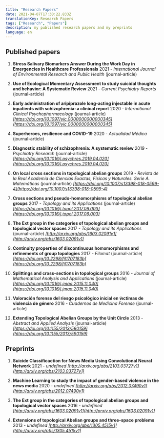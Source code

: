 ```yaml
---
title: "Research Papers"
date: 2021-04-07T17:30:22.833Z
translationKey: Research Papers
tags: ["Research", "Papers"]
description: my published research papers and my preprints
language: en
---
```



    
## Published papers

1. **Stress Salivary Biomarkers Answer During the Work Day in Emergencies  in Healthcare Professionals**
 2021 - *International Journal of Environmental Research and Public Health*  (journal-article)

1. **Use of Ecological Momentary Assessment to study suicidal thoughts and behavior: A Systematic Review**
 2021 - *Current Psychiatry Reports*  (journal-article)

1. **Early administration of aripiprazole long-acting injectable in acute inpatients with schizophrenia: a clinical report**
 2020 - *International Clinical Psychopharmacology*  (journal-article)
 *[https://doi.org/10.1097/yic.0000000000000345](https://doi.org/10.1097/yic.0000000000000345)*

1. **Superheroes, resilience and COVID-19**
 2020 - *Actualidad Médica*  (journal-article)

1. **Diagnostic stability of schizophrenia: A systematic review**
 2019 - *Psychiatry Research*  (journal-article)
 *[https://doi.org/10.1016/j.psychres.2019.04.020](https://doi.org/10.1016/j.psychres.2019.04.020)*

1. **On local cross sections in topological abelian groups**
 2019 - *Revista de la Real Academia de Ciencias Exactas, Físicas y Naturales. Serie A. Matemáticas*  (journal-article)
 *[https://doi.org/10.1007/s13398-018-0599-4](https://doi.org/10.1007/s13398-018-0599-4)*

1. **Cross sections and pseudo-homomorphisms of topological abelian groups**
 2017 - *Topology and its Applications*  (journal-article)
 *[https://doi.org/10.1016/j.topol.2017.06.003](https://doi.org/10.1016/j.topol.2017.06.003)*

1. **The Ext group in the categories of topological abelian groups and topological vector spaces**
 2017 - *Topology and its Applications*  (journal-article)
 *[http://arxiv.org/abs/1603.02091v1](http://arxiv.org/abs/1603.02091v1)*

1. **Continuity properties of discontinuous homomorphisms and refinements of group topologies**
 2017 - *Filomat*  (journal-article)
 *[https://doi.org/10.2298/fil1707183b](https://doi.org/10.2298/fil1707183b)*

1. **Splittings and cross-sections in topological groups**
 2016 - *Journal of Mathematical Analysis and Applications*  (journal-article)
 *[https://doi.org/10.1016/j.jmaa.2015.11.040](https://doi.org/10.1016/j.jmaa.2015.11.040)*

1. **Valoración forense del riesgo psicológico inicial en v́ıctimas de violencia de género**
 2016 - *Cuadernos de Medicina Forense*  (journal-article)

1. **Extending Topological Abelian Groups by the Unit Circle**
 2013 - *Abstract and Applied Analysis*  (journal-article)
 *[https://doi.org/10.1155/2013/590159](https://doi.org/10.1155/2013/590159)*


## Preprints

1. **Suicide Classificaction for News Media Using Convolutional Neural Network**
 2021 - *undefined*
 *[http://arxiv.org/abs/2103.03727v1](http://arxiv.org/abs/2103.03727v1)*

1. **Machine Learning to study the impact of gender-based violence in the news media**
 2020 - *undefined*
 *[http://arxiv.org/abs/2012.07490v1](http://arxiv.org/abs/2012.07490v1)*

1. **The Ext group in the categories of topological abelian groups and topological vector spaces**
 2016 - *undefined*
 *[http://arxiv.org/abs/1603.02091v1](http://arxiv.org/abs/1603.02091v1)*

1. **Extensions of topological Abelian groups and three-space problems**
 2013 - *undefined*
 *[http://arxiv.org/abs/1305.4515v1](http://arxiv.org/abs/1305.4515v1)*